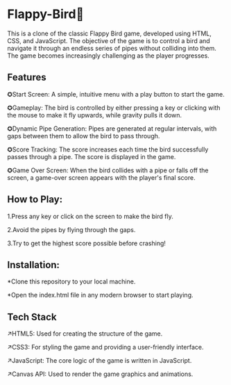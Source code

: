 
# Flappy-Bird🐥

This is a clone of the classic Flappy Bird game, developed using HTML, CSS, and JavaScript. The objective of the game is to control a bird and navigate it through an endless series of pipes without colliding into them. The game becomes increasingly challenging as the player progresses.


## Features

✪Start Screen: A simple, intuitive menu with a play button to start the game.

✪Gameplay: The bird is controlled by either pressing a key or clicking with the mouse to make it fly upwards, while gravity pulls it down.

✪Dynamic Pipe Generation: Pipes are generated at regular intervals, with gaps between them to allow the bird to pass through.

✪Score Tracking: The score increases each time the bird successfully passes through a pipe. The score is displayed in the game.

✪Game Over Screen: When the bird collides with a pipe or falls off the screen, a game-over screen appears with the player's final score.
## How to Play:

1.Press any key or click on the screen to make the bird fly.

2.Avoid the pipes by flying through the gaps.

3.Try to get the highest score possible before crashing!
## Installation:

*Clone this repository to your local machine.

*Open the index.html file in any modern browser to start playing.
## Tech Stack

↗HTML5: Used for creating the structure of the game.

↗CSS3: For styling the game and providing a user-friendly interface.

↗JavaScript: The core logic of the game is written in JavaScript.

↗Canvas API: Used to render the game graphics and animations.
